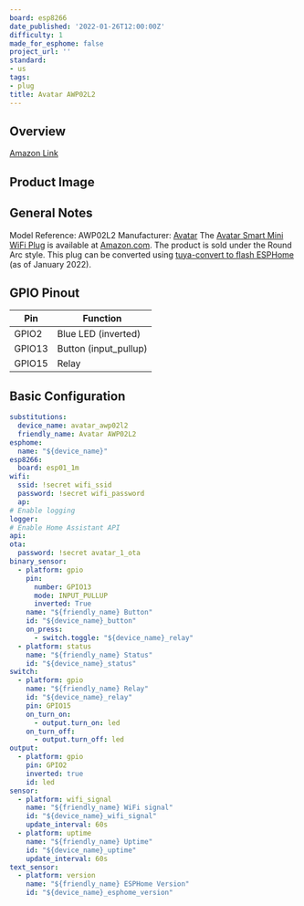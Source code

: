 ```yaml
---
board: esp8266
date_published: '2022-01-26T12:00:00Z'
difficulty: 1
made_for_esphome: false
project_url: ''
standard:
- us
tags:
- plug
title: Avatar AWP02L2
---
```


## Overview

[Amazon Link](https://amzn.to/3ACOgKO)

## Product Image

## General Notes

Model Reference: AWP02L2
Manufacturer: [Avatar](https://www.avatarcontrols.com/)
The [Avatar Smart Mini WiFi Plug](https://shop.avatarcontrols.com/smart-mini-wifi-plug.html) is available at [Amazon.com](https://amzn.to/3ACOgKO). The product is sold under the Round Arc style.
This plug can be converted using [tuya-convert to flash ESPHome](/guides/tuya-convert/) (as of January 2022).

## GPIO Pinout

| Pin    | Function              |
| ------ | --------------------- |
| GPIO2  | Blue LED (inverted)   |
| GPIO13 | Button (input_pullup) |
| GPIO15 | Relay                 |

## Basic Configuration

```yaml
substitutions:
  device_name: avatar_awp02l2
  friendly_name: Avatar AWP02L2
esphome:
  name: "${device_name}"
esp8266:
  board: esp01_1m
wifi:
  ssid: !secret wifi_ssid
  password: !secret wifi_password
  ap:
# Enable logging
logger:
# Enable Home Assistant API
api:
ota:
  password: !secret avatar_1_ota
binary_sensor:
  - platform: gpio
    pin:
      number: GPIO13
      mode: INPUT_PULLUP
      inverted: True
    name: "${friendly_name} Button"
    id: "${device_name}_button"
    on_press:
      - switch.toggle: "${device_name}_relay"
  - platform: status
    name: "${friendly_name} Status"
    id: "${device_name}_status"
switch:
  - platform: gpio
    name: "${friendly_name} Relay"
    id: "${device_name}_relay"
    pin: GPIO15
    on_turn_on:
      - output.turn_on: led
    on_turn_off:
      - output.turn_off: led
output:
  - platform: gpio
    pin: GPIO2
    inverted: true
    id: led
sensor:
  - platform: wifi_signal
    name: "${friendly_name} WiFi signal"
    id: "${device_name}_wifi_signal"
    update_interval: 60s
  - platform: uptime
    name: "${friendly_name} Uptime"
    id: "${device_name}_uptime"
    update_interval: 60s
text_sensor:
  - platform: version
    name: "${friendly_name} ESPHome Version"
    id: "${device_name}_esphome_version"
```